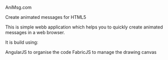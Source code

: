 AniMsg.com

Create animated messages for HTML5

This is simple webb application which helps you to quickly create animated messages in a web browser.

It is build using: 

AngularJS to organise the code
FabricJS to manage the drawing canvas 